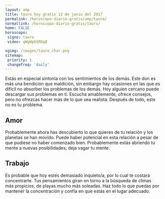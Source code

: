 ```yaml
---
layout: amp
title: tauro hoy gratis 12 de junio del 2017 
permalink: /horoscopo-diario-gratis/amp/tauro/
normallink: /horoscopo-diario-gratis/tauro/
home: FALSE
horoscopo:
 signo: tauro
 video: qWgWpGSRDq8

ogimg: /images/tauro_char.png
sitemap:
 priority: 1
 changefreq: 'daily'
---
```



Estás en especial sintonía con los sentimientos de los demás. Este don es más una bendición que maldición, sin embargo hay ocasiones en las que es difícil no absorber los problemas de los demás. Hoy alguien cercano puede descargar sus problemas en ti. Escucha amablemente, ofrece consejos, pero no ofrezcas hacer más de lo que sea realista. Después de todo, este no es tu problema.

## Amor

Probablemente ahora has descubierto lo que quieres de tu relación y los planetas se han movido. Puede haber potencial en esta relación a pesar de que pudiese no haber comenzado bien. Probablemente estás abriendo tu mente a nuevas posibilidades; deja vagar tu mente.

## Trabajo

Es probable que hoy estés demasiado inquieto/a, por lo cual te costará concentrarte. Tus pensamientos giran en torno a la búsqueda de climas más propicios, de playas mucho más soleadas. Haz todo lo que puedas por mantener la concentración y confía en que estás en el lugar adecuado.